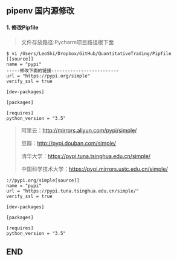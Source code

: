 ## pipenv 国内源修改

#### 1. 修改Pipfile

> 文件存放路径:Pycharm项目路径根下面

````
$ vi /Users/LeoShi/Dropbox/GitHub/QuantitativeTrading/Pipfile
[[source]]
name = "pypi"
-----修改下面的链接-------------------------
url = "https://pypi.org/simple"
verify_ssl = true

[dev-packages]

[packages]

[requires]
python_version = "3.5"
````
> 阿里云：http://mirrors.aliyun.com/pypi/simple/
>
> 豆瓣：http://pypi.douban.com/simple/
>
> 清华大学：https://pypi.tuna.tsinghua.edu.cn/simple/
>
> 中国科学技术大学：https://pypi.mirrors.ustc.edu.cn/simple/

````
://pypi.org/simple[source]]
name = "pypi"
url = "https://pypi.tuna.tsinghua.edu.cn/simple/"
verify_ssl = true

[dev-packages]

[packages]

[requires]
python_version = "3.5"
````

## END